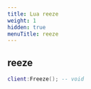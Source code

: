 ```yaml
---
title: Lua reeze
weight: 1
hidden: true
menuTitle: reeze
---
```

## reeze
```lua
client:Freeze(); -- void
```